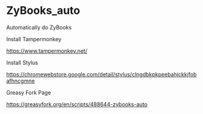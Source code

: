 # ZyBooks_auto

Automatically do ZyBooks

Install Tampermonkey

https://www.tampermonkey.net/

Install Stylus

https://chromewebstore.google.com/detail/stylus/clngdbkpkpeebahjckkjfobafhncgmne

Greasy Fork Page

https://greasyfork.org/en/scripts/488644-zybooks-auto

